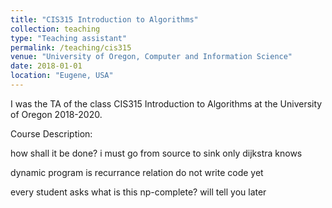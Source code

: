 ```yaml
---
title: "CIS315 Introduction to Algorithms"
collection: teaching
type: "Teaching assistant"
permalink: /teaching/cis315
venue: "University of Oregon, Computer and Information Science"
date: 2018-01-01
location: "Eugene, USA"
---
```


I was the TA of the class CIS315 Introduction to Algorithms at the University of Oregon 2018-2020. 

Course Description: 

how shall it be done?
i must go from source to sink
only dijkstra knows


dynamic program
is recurrance relation
do not write code yet


every student asks
what is this np-complete?
will tell you later